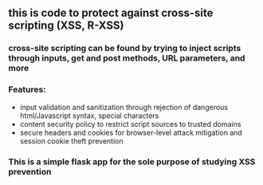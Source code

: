 ## this is code to protect against cross-site scripting (XSS, R-XSS)

### cross-site scripting can be found by trying to inject scripts through inputs, get and post methods, URL parameters, and more

### Features: 
- input validation and sanitization through rejection of dangerous html/Javascript syntax, special characters
- content security policy to restrict script sources to trusted domains
- secure headers and cookies for browser-level attack mitigation and session cookie theft prevention

### This is a simple flask app for the sole purpose of studying XSS prevention